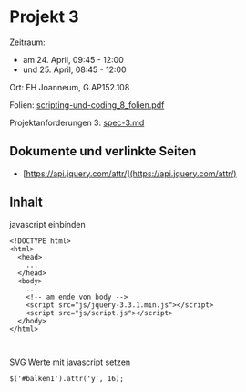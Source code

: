 Projekt 3
=========

Zeitraum:
 - am 24. April, 09:45 - 12:00
 - und 25. April, 08:45 - 12:00

Ort: FH Joanneum, G.AP152.108

Folien: [scripting-und-coding_8_folien.pdf](scripting-und-coding_8_folien.pdf)

Projektanforderungen 3: [spec-3.md](spec-3.md)


Dokumente und verlinkte Seiten
------------------------------

 - [https://api.jquery.com/attr/](https://api.jquery.com/attr/)


Inhalt
------


javascript einbinden

```
<!DOCTYPE html>
<html>
  <head>
    ...
  </head>
  <body>
    ...
    <!-- am ende von body -->
    <script src="js/jquery-3.3.1.min.js"></script>
    <script src="js/script.js"></script>
  </body>
</html>



```


SVG Werte mit javascript setzen

`$('#balken1').attr('y', 16);`
